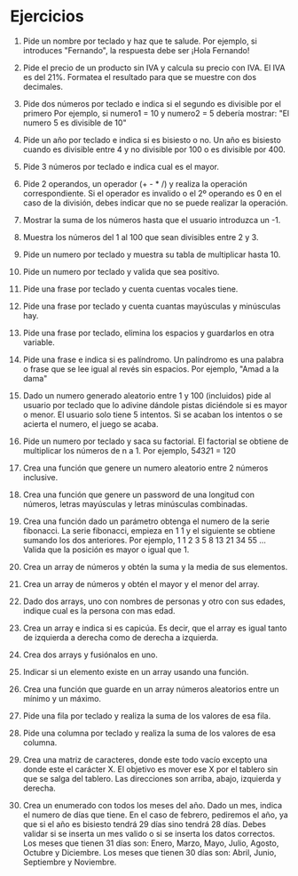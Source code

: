 # Ejercicios

1. Pide un nombre por teclado y haz que te salude. Por ejemplo, si introduces "Fernando", la respuesta debe ser ¡Hola Fernando!

2. Pide el precio de un producto sin IVA y calcula su precio con IVA. El IVA es del 21%. Formatea el resultado para que se muestre con dos decimales.

3. Pide dos números por teclado e indica si el segundo es divisible por el primero Por ejemplo, si numero1 = 10 y numero2 = 5 debería mostrar: "El numero 5 es divisible de 10"

4. Pide un año por teclado e indica si es bisiesto o no. Un año es bisiesto cuando es divisible entre 4 y no divisible por 100 o es divisible por 400.

5. Pide 3 números por teclado e indica cual es el mayor.

6. Pide 2 operandos, un operador (+ - * /) y realiza la operación correspondiente. Si el operador es invalido o el 2º operando es 0 en el caso de la división, debes indicar que no se puede realizar la operación.

7. Mostrar la suma de los números hasta que el usuario introduzca un -1.

8. Muestra los números del 1 al 100 que sean divisibles entre 2 y 3.

9. Pide un numero por teclado y muestra su tabla de multiplicar hasta 10.

10. Pide un numero por teclado y valida que sea positivo.

11. Pide una frase por teclado y cuenta cuentas vocales tiene.

12. Pide una frase por teclado y cuenta cuantas mayúsculas y minúsculas hay.

13. Pide una frase por teclado, elimina los espacios y guardarlos en otra variable.

14. Pide una frase e indica si es palíndromo. Un palíndromo es una palabra o frase que se lee igual al revés sin espacios. Por ejemplo, "Amad a la dama"

15. Dado un numero generado aleatorio entre 1 y 100 (incluidos) pide al usuario por teclado que lo adivine dándole pistas diciéndole si es mayor o menor. El usuario solo tiene 5 intentos. Si se acaban los intentos o se acierta el numero, el juego se acaba.

16. Pide un numero por teclado y saca su factorial. El factorial se obtiene de multiplicar los números de n a 1. Por ejemplo, 5*4*3*2*1 = 120

17. Crea una función que genere un numero aleatorio entre 2 números inclusive.

18. Crea una función que genere un password de una longitud con números, letras mayúsculas y letras minúsculas combinadas.

19. Crea una función dado un parámetro obtenga el numero de la serie fibonacci. La serie fibonacci, empieza en 1 1 y el siguiente se obtiene sumando los dos anteriores. Por ejemplo, 1 1 2 3 5 8 13 21 34 55 ... Valida que la posición es mayor o igual que 1.

20. Crea un array de números y obtén la suma y la media de sus elementos.

21. Crea un array de números y obtén el mayor y el menor del array.

22. Dado dos arrays, uno con nombres de personas y otro con sus edades, indique cual es la persona con mas edad.

23. Crea un array e indica si es capicúa. Es decir, que el array es igual tanto de izquierda a derecha como de derecha a izquierda.

24. Crea dos arrays y fusiónalos en uno.

25. Indicar si un elemento existe en un array usando una función.

26. Crea una función que guarde en un array números aleatorios entre un mínimo y un máximo.

27. Pide una fila por teclado y realiza la suma de los valores de esa fila.

28. Pide una columna por teclado y realiza la suma de los valores de esa columna.

29. Crea una matriz de caracteres, donde este todo vacío excepto una donde este el carácter X. El objetivo es mover ese X por el tablero sin que se salga del tablero. Las direcciones son arriba, abajo, izquierda y derecha.

30. Crea un enumerado con todos los meses del año. Dado un mes, indica el numero de días que tiene. En el caso de febrero, pediremos el año, ya que si el año es bisiesto tendrá 29 días sino tendrá 28 días. Debes validar si se inserta un mes valido o si se inserta los datos correctos. Los meses que tienen 31 días son: Enero, Marzo, Mayo, Julio, Agosto, Octubre y Diciembre. Los meses que tienen 30 días son: Abril, Junio, Septiembre y Noviembre.


